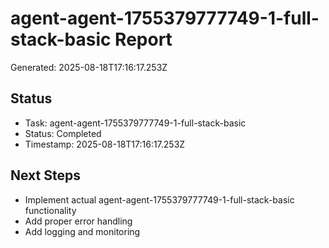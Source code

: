 # agent-agent-1755379777749-1-full-stack-basic Report

Generated: 2025-08-18T17:16:17.253Z

## Status
- Task: agent-agent-1755379777749-1-full-stack-basic
- Status: Completed
- Timestamp: 2025-08-18T17:16:17.253Z

## Next Steps
- Implement actual agent-agent-1755379777749-1-full-stack-basic functionality
- Add proper error handling
- Add logging and monitoring

